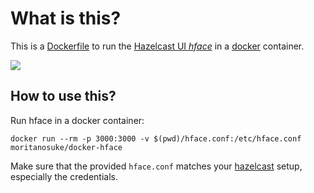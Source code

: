 What is this?
=============

This is a [Dockerfile][0] to run the [Hazelcast UI *hface*][1] in a [docker][0] container.

[![](https://images.microbadger.com/badges/image/moritanosuke/docker-hface.svg)](https://microbadger.com/images/moritanosuke/docker-hface "Get your own image badge on microbadger.com")

How to use this?
----------------

Run hface in a docker container:

    docker run --rm -p 3000:3000 -v $(pwd)/hface.conf:/etc/hface.conf moritanosuke/docker-hface

Make sure that the provided `hface.conf` matches your [hazelcast][2] setup, especially the credentials.

[0]: https://docker.com/
[1]: https://github.com/tolitius/hface
[2]: https://hazelcast.org/
